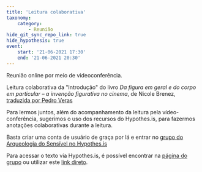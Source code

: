 ```yaml
---
title: 'Leitura colaborativa'
taxonomy:
    category:
        - Reunião
hide_git_sync_repo_link: true
hide_hypothesis: true
event:
    start: '21-06-2021 17:30'
    end: '21-06-2021 20:30'
---
```


Reunião online por meio de videoconferência.

Leitura colaborativa da "Introdução" do livro *Da figura em geral e do corpo em particular – a invenção figurativa no cinema*, de Nicole Brenez, [traduzida por Pedro Veras](https://cultureinjection.wordpress.com/2018/04/24/da-figura-em-geral-e-do-corpo-em-particular-a-invencao-figurativa-no-cinema-carta-a-tag-gallagher-por-nicoles-brenez-17-07-1998/)

Para lermos juntos, além do acompanhamento da leitura pela vídeo-conferência, sugerimos o uso dos recursos do Hypothes.is, para fazermos anotações colaborativas durante a leitura.

Basta criar uma conta de usuário de graça por lá e entrar no [grupo do Arqueologia do Sensível no Hypothes.is](https://hypothes.is/groups/2M2829mj/arqueologia-do-sensivel)

Para acessar o texto via Hypothes.is, é possível encontrar na [página do grupo](https://hypothes.is/groups/2M2829mj/arqueologia-do-sensivel) ou utilizar este [link direto](https://hyp.is/go?url=https%3A%2F%2Fcultureinjection.wordpress.com%2F2018%2F04%2F24%2Fda-figura-em-geral-e-do-corpo-em-particular-a-invencao-figurativa-no-cinema-carta-a-tag-gallagher-por-nicoles-brenez-17-07-1998%2F&group=2M2829mj).